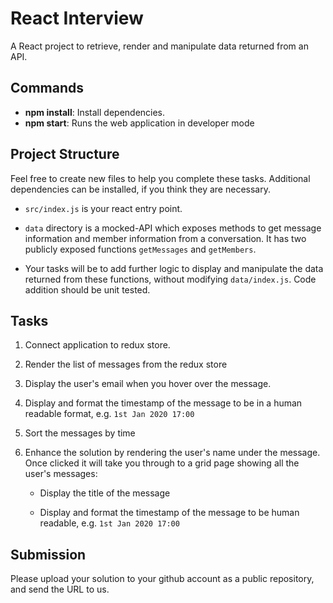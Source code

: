 # React Interview

A React project to retrieve, render and manipulate data returned from an API.

## Commands

- **npm install**: Install dependencies.
- **npm start**: Runs the web application in developer mode

## Project Structure

Feel free to create new files to help you complete these tasks. Additional dependencies can be installed, if you think they are necessary.

- `src/index.js` is your react entry point.

- `data` directory is a mocked-API which exposes methods to get message information and member information from a conversation.
  It has two publicly exposed functions `getMessages` and `getMembers`.

- Your tasks will be to add further logic to display and manipulate the data returned from these functions, without modifying `data/index.js`. Code addition should be unit tested.

## Tasks

1. Connect application to redux store.

2. Render the list of messages from the redux store 

3. Display the user's email when you hover over the message.

4. Display and format the timestamp of the message to be in a human readable format, e.g. `1st Jan 2020 17:00` 

5. Sort the messages by time

6. Enhance the solution by rendering the user's name under the message. Once clicked it will take you through to a grid page showing all the user's messages:

   - Display the title of the message

   - Display and format the timestamp of the message to be human readable, e.g. `1st Jan 2020 17:00`

## Submission

Please upload your solution to your github account as a public repository, and send the URL to us.
